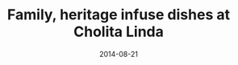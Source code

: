---
title: 'Family, heritage infuse dishes at Cholita Linda'
source: Nosh Weekly
link: https://www.berkeleyside.com/2014/08/21/cholita-linda-oakland
date: 2014-08-21
---